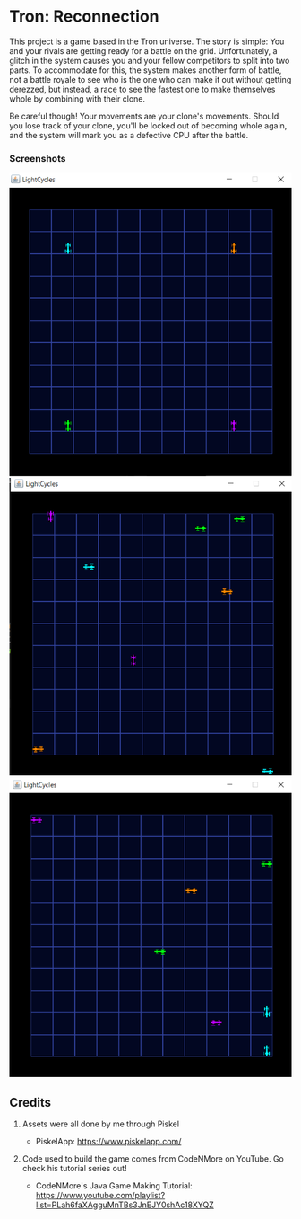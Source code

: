 # Tron: Reconnection
 This project is a game based in the Tron universe.
 The story is simple: You and your rivals are getting ready for a battle on the grid. Unfortunately, 
 a glitch in the system causes you and your fellow competitors to split into two parts. To accommodate for this, 
 the system makes another form of battle, not a battle royale to see who is the one who can make it out without getting derezzed, 
 but instead, a race to see the fastest one to make themselves whole by combining with their clone. 
 
 Be careful though! 
 Your movements are your clone's movements. 
 Should you lose track of your clone, you'll be locked out of becoming whole again,
 and the system will mark you as a defective CPU after the battle.

### Screenshots
![#1](/images/1.png)
![#2](/images/2.png)
![#3](/images/3.png)

## Credits
1. Assets were all done by me through Piskel
   * PiskelApp: https://www.piskelapp.com/
 
2. Code used to build the game comes from CodeNMore on YouTube. Go check his tutorial series out!
   * CodeNMore's Java Game Making Tutorial: https://www.youtube.com/playlist?list=PLah6faXAgguMnTBs3JnEJY0shAc18XYQZ
